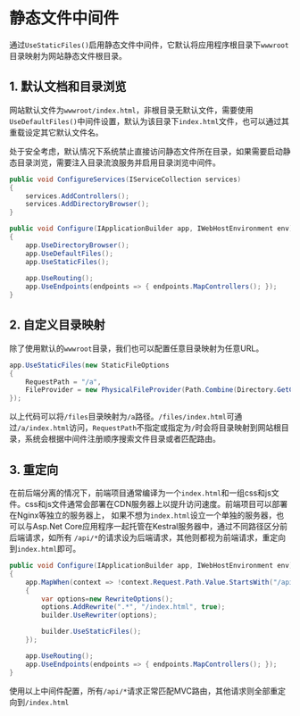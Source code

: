 # 静态文件中间件

通过`UseStaticFiles()`启用静态文件中间件，它默认将应用程序根目录下`wwwroot`目录映射为网站静态文件根目录。

## 1. 默认文档和目录浏览
网站默认文件为`wwwroot/index.html`，非根目录无默认文件，需要使用`UseDefaultFiles()`中间件设置，默认为该目录下`index.html`文件，也可以通过其重载设定其它默认文件名。 

处于安全考虑，默认情况下系统禁止直接访问静态文件所在目录，如果需要启动静态目录浏览，需要注入目录流浪服务并启用目录浏览中间件。
```csharp {4,9-11}
public void ConfigureServices(IServiceCollection services)
{
    services.AddControllers();
    services.AddDirectoryBrowser();
}

public void Configure(IApplicationBuilder app, IWebHostEnvironment env)
{
    app.UseDirectoryBrowser();
    app.UseDefaultFiles();
    app.UseStaticFiles();
    
    app.UseRouting();
    app.UseEndpoints(endpoints => { endpoints.MapControllers(); });
}
```

## 2. 自定义目录映射
除了使用默认的`wwwroot`目录，我们也可以配置任意目录映射为任意URL。
```csharp
app.UseStaticFiles(new StaticFileOptions
{
    RequestPath = "/a",
    FileProvider = new PhysicalFileProvider(Path.Combine(Directory.GetCurrentDirectory(), "files"))
});
```
以上代码可以将`/files`目录映射为`/a`路径。`/files/index.html`可通过`/a/index.html`访问，`RequestPath`不指定或指定为`/`时会将目录映射到网站根目录，系统会根据中间件注册顺序搜索文件目录或者匹配路由。

## 3. 重定向
在前后端分离的情况下，前端项目通常编译为一个`index.html`和一组css和js文件。css和js文件通常会部署在CDN服务器上以提升访问速度。前端项目可以部署在Nginx等独立的服务器上， 如果不想为`index.html`设立一个单独的服务器，也可以与Asp.Net Core应用程序一起托管在Kestral服务器中，通过不同路径区分前后端请求，如所有 `/api/*`的请求设为后端请求，其他则都视为前端请求，重定向到`index.html`即可。

```csharp
public void Configure(IApplicationBuilder app, IWebHostEnvironment env)
{
    app.MapWhen(context => !context.Request.Path.Value.StartsWith("/api"), builder =>
    {
        var options=new RewriteOptions();
        options.AddRewrite(".*", "/index.html", true);
        builder.UseRewriter(options);

        builder.UseStaticFiles();
    });

    app.UseRouting();
    app.UseEndpoints(endpoints => { endpoints.MapControllers(); });
}
```

使用以上中间件配置，所有`/api/*`请求正常匹配MVC路由，其他请求则全部重定向到`/index.html`